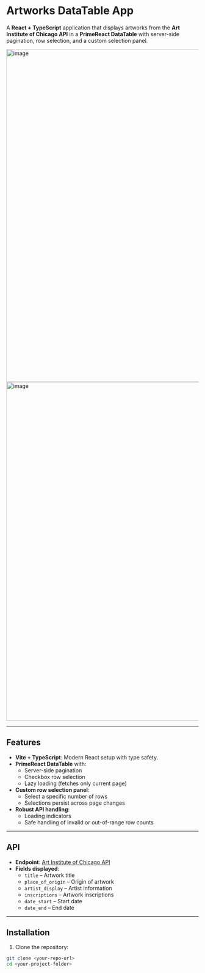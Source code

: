 # Artworks DataTable App

A **React + TypeScript** application that displays artworks from the **Art Institute of Chicago API** in a **PrimeReact DataTable** with server-side pagination, row selection, and a custom selection panel.

<img width="1919" height="870" alt="image" src="https://github.com/user-attachments/assets/7834db66-7fe3-49d1-934a-d0c17e5b7fc5" />

<img width="1918" height="886" alt="image" src="https://github.com/user-attachments/assets/d84feadf-b450-4f7f-80b7-9f24f43cc086" />


---

## Features

- **Vite + TypeScript**: Modern React setup with type safety.
- **PrimeReact DataTable** with:
  - Server-side pagination
  - Checkbox row selection
  - Lazy loading (fetches only current page)
- **Custom row selection panel**:
  - Select a specific number of rows
  - Selections persist across page changes
- **Robust API handling**:
  - Loading indicators
  - Safe handling of invalid or out-of-range row counts

---

## API

- **Endpoint**: [Art Institute of Chicago API](https://api.artic.edu/api/v1/artworks?page=1)
- **Fields displayed**:
  - `title` – Artwork title
  - `place_of_origin` – Origin of artwork
  - `artist_display` – Artist information
  - `inscriptions` – Artwork inscriptions
  - `date_start` – Start date
  - `date_end` – End date

---

## Installation

1. Clone the repository:
```bash
git clone <your-repo-url>
cd <your-project-folder>







